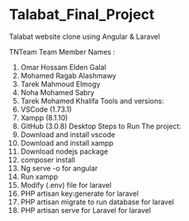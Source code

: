 # Talabat_Final_Project
Talabat website clone using Angular &amp; Laravel

TNTeam
Team Member Names :
1) Omar Hossam Elden Galal
2) Mohamed Ragab Alashmawy
3) Tarek Mahmoud Elmogy
4) Noha Mohamed Sabry
5) Tarek Mohamed Khalifa
Tools and versions:
1) VSCode (1.73.1)
2) Xampp (8.1.10)
3) GitHub (3.0.8) Desktop
Steps to Run The project:
1) Download and install vscode
2) Download and install xampp
3) Download nodejs package
4) composer install
5) Ng serve -o for angular
6) Run xampp
7) Modify (.env) file for laravel
8) PHP artisan key:generate for laravel
9) PHP artisan migrate to run database for laravel
10) PHP artisan serve for Laravel for laravel

